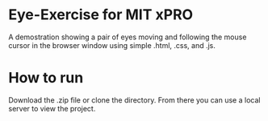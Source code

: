 # Eye-Exercise for MIT xPRO

A demostration showing a pair of eyes moving and following the mouse cursor in the browser window using simple .html, .css, and .js.

# How to run

Download the .zip file or clone the directory. From there you can use a local server to view the project.


